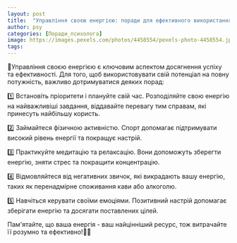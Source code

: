 ```yaml
---
layout: post
title:  "Управління своєю енергією: поради для ефективного використання власного потенціалу."
author: psy
categories: [Поради_психолога]
image: https://images.pexels.com/photos/4458554/pexels-photo-4458554.jpeg?auto=compress&cs=tinysrgb&fit=crop&h=627&w=1200
tags: 
---
```


🌟Управління своєю енергією є ключовим аспектом досягнення успіху та ефективності. Для того, щоб використовувати свій потенціал на повну потужність, важливо дотримуватися деяких порад:

1️⃣ Встановіть пріоритети і плануйте свій час. Розподіляйте свою енергію на найважливіші завдання, віддавайте перевагу тим справам, які принесуть найбільшу користь.

2️⃣ Займайтеся фізичною активністю. Спорт допомагає підтримувати високий рівень енергії та покращує настрій.

3️⃣ Практикуйте медитацію та релаксацію. Вони допоможуть зберегти енергію, зняти стрес та покращити концентрацію.

4️⃣ Відмовляйтеся від негативних звичок, які викрадають вашу енергію, таких як перенадмірне споживання кави або алкоголю.

5️⃣ Навчіться керувати своїми емоціями. Позитивний настрій допомагає зберігати енергію та досягати поставлених цілей.

Пам'ятайте, що ваша енергія - ваш найцінніший ресурс, тож витрачайте її розумно та ефективно!💪🌟


